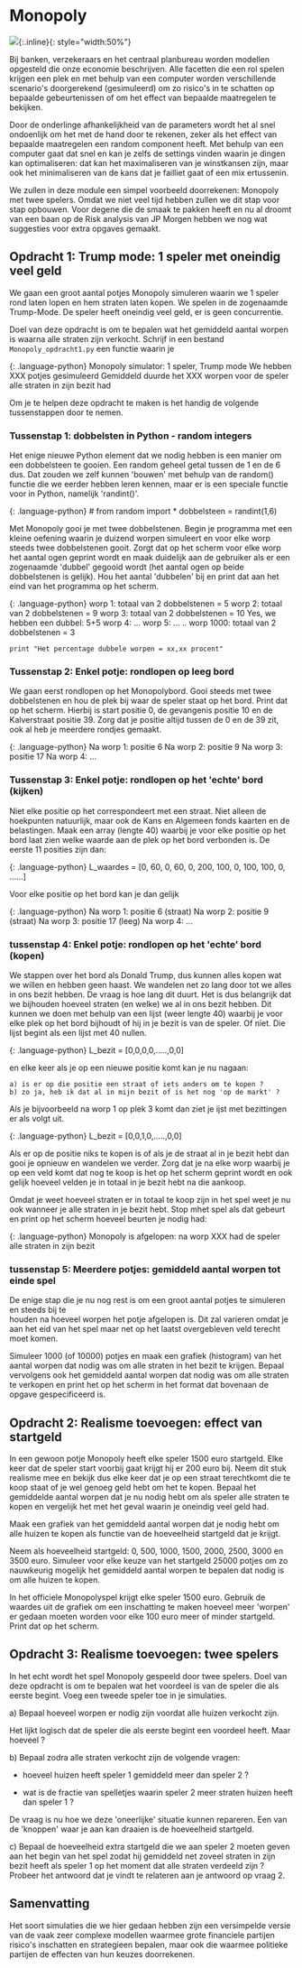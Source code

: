 # Monopoly #

![](MonopolyBordInternationaal.jpg){:.inline}{: style="width:50%"}

Bij banken, verzekeraars en het centraal planbureau worden modellen opgesteld die 
onze economie beschrijven. Alle facetten die een rol spelen krijgen een plek en met 
behulp van een computer worden verschillende scenario's doorgerekend (gesimuleerd) 
om zo risico's in te schatten op bepaalde gebeurtenissen of om het effect van bepaalde
maatregelen te bekijken. 

Door de onderlinge afhankelijkheid van de parameters wordt het al snel ondoenlijk 
om het met de hand door te rekenen, zeker als het effect van bepaalde maatregelen een 
random component heeft. Met behulp van een computer gaat dat snel en kan je zelfs de 
settings vinden waarin je dingen kan optimaliseren: dat kan het maximaliseren van je 
winstkansen zijn, maar ook het minimaliseren van de kans dat je failliet gaat of een 
mix ertussenin.

We zullen in deze module een simpel voorbeeld doorrekenen: Monopoly met twee spelers.
Omdat we niet veel tijd hebben zullen we dit stap voor stap opbouwen. Voor degene die 
de smaak te pakken heeft en nu al droomt van een baan op de Risk analysis van JP Morgen 
hebben we nog wat suggesties voor extra opgaves gemaakt.

## Opdracht 1: Trump mode: 1 speler met oneindig veel geld

We gaan een groot aantal potjes Monopoly simuleren waarin we 1 speler rond laten lopen en hem 
straten laten kopen. We spelen in de zogenaamde Trump-Mode. De speler heeft oneindig veel geld, 
er is geen concurrentie.
		
Doel van deze opdracht is om te bepalen wat het gemiddeld aantal worpen is waarna alle straten 
zijn verkocht. Schrijf in een bestand `Monopoly_opdracht1.py` een functie waarin je  

{: .language-python}
	Monopoly simulator: 1 speler, Trump mode 
    We hebben XXX potjes gesimuleerd
    Gemiddeld duurde het XXX worpen voor de speler alle straten in zijn bezit had
	
Om je te helpen deze opdracht te maken is het handig de volgende tussenstappen door te nemen.

### Tussenstap 1: dobbelsten in Python - random integers

Het enige nieuwe Python element dat we nodig hebben is een manier om een dobbelsteen te 
gooien. Een random geheel getal tussen de 1 en de 6 dus. Dat zouden we zelf kunnen 
'bouwen' met behulp van de random() functie die we eerder hebben leren kennen, maar er 
is een speciale functie voor in Python, namelijk 'randint()'.

{: .language-python}
	# from random import *
	dobbelsteen = randint(1,6) 
	
Met Monopoly gooi je met twee dobbelstenen. Begin je programma met een kleine oefening waarin
je duizend worpen simuleert en voor elke worp steeds twee dobbelstenen gooit. Zorgt dat 
op het scherm voor elke worp het aantal ogen geprint wordt en maak duidelijk aan de gebruiker 
als er een zogenaamde 'dubbel' gegooid wordt (het aantal ogen op beide dobbelstenen is gelijk).
Hou het aantal 'dubbelen' bij en print dat aan het eind van het programma op het scherm.


{: .language-python}
	worp 1: totaal van 2 dobbelstenen =  5
	worp 2: totaal van 2 dobbelstenen =  9
	worp 3: totaal van 2 dobbelstenen = 10
	        Yes, we hebben een dubbel: 5+5
	worp 4: ...
	worp 5: ...
	..
	worp 1000: totaal van 2 dobbelstenen = 3

    print "Het percentage dubbele worpen = xx,xx procent"	

### Tussenstap 2: Enkel potje: rondlopen op leeg bord

We gaan eerst rondlopen op het Monopolybord. Gooi steeds met twee dobbelstenen en hou de plek bij 
waar de speler staat op het bord. Print dat op het scherm. Hierbij is start positie 0, de gevangenis 
positie 10 en de Kalverstraat positie 39. Zorg dat je positie altijd tussen de 0 en de 39 zit, ook 
al heb je meerdere rondjes gemaakt.

{: .language-python}
	Na worp 1: positie 6
	Na worp 2: positie 9
	Na worp 3: positie 17
    Na worp 4: ...

### Tussenstap 3: Enkel potje: rondlopen op het 'echte' bord (kijken)

Niet elke positie op het correspondeert met een straat. Niet alleen de hoekpunten natuurlijk, maar ook 
de Kans en Algemeen fonds kaarten en de belastingen. Maak een array (lengte 40) waarbij je voor elke 
positie op het bord laat zien welke waarde aan de plek op het bord verbonden is. De eerste 11 posities 
zijn dan:

{: .language-python}
   L_waardes = [0, 60, 0, 60, 0, 200, 100, 0, 100, 100, 0, ......]

Voor elke positie op het bord kan je dan gelijk

{: .language-python}
	Na worp 1: positie  6 (straat)
	Na worp 2: positie  9 (straat)
	Na worp 3: positie 17 (leeg)
	Na worp 4: ...
	
### tussenstap 4: Enkel potje: rondlopen op het 'echte' bord (kopen)

We stappen over het bord als Donald Trump, dus kunnen alles kopen wat we willen en hebben geen haast. 
We wandelen net zo lang door tot we alles in ons bezit hebben. De vraag is hoe lang dit duurt. Het is dus 
belangrijk dat we bijhouden hoeveel straten (en welke) we al in ons bezit hebben. Dit kunnen we doen met 
behulp van een lijst (weer lengte 40) waarbij je voor elke plek op het bord bijhoudt of hij in je bezit 
is van de speler. Of niet. Die lijst begint als een lijst met 40 nullen. 

{: .language-python}
    L_bezit = [0,0,0,0,.....,0,0]

en elke keer als je op een nieuwe positie komt kan je nu nagaan:

    a) is er op die positie een straat of iets anders om te kopen ?
    b) zo ja, heb ik dat al in mijn bezit of is het nog 'op de markt' ?
   
Als je bijvoorbeeld na worp 1 op plek 3 komt dan ziet je ijst met bezittingen er als volgt uit.

{: .language-python}
    L_bezit = [0,0,1,0,.....,0,0]

Als er op de positie niks te kopen is of als je de straat al in je bezit hebt dan gooi je opnieuw en 
wandelen we verder. Zorg dat je na elke worp waarbij je op een veld komt dat nog te koop is het op 
het scherm geprint wordt en ook gelijk hoeveel velden je in totaal in je bezit hebt na die aankoop.

Omdat je weet hoeveel straten er in totaal te koop zijn in het spel weet je nu ook wanneer je alle 
straten in je bezit hebt. Stop mhet spel als dat gebeurt en print op het scherm hoeveel beurten je 
nodig had:

{: .language-python}
    Monopoly is afgelopen: na worp XXX had de speler alle straten in zijn bezit

### tussenstap 5: Meerdere potjes: gemiddeld aantal worpen tot einde spel

De enige stap die je nu nog rest is om een groot aantal potjes te simuleren en steeds bij te  
houden na hoeveel worpen het potje afgelopen is. Dit zal varieren omdat je aan het eid van het 
spel maar net op het laatst overgebleven veld terecht moet komen.

Simuleer 1000 (of 10000) potjes en maak een grafiek (histogram) van het aantal worpen dat nodig 
was om alle straten in het bezit te krijgen. Bepaal vervolgens ook het gemiddeld aantal worpen 
dat nodig was om alle straten te verkopen en print het op het scherm in het format dat bovenaan 
de opgave gespecificeerd is.


## Opdracht 2: Realisme toevoegen: effect van startgeld

In een gewoon potje Monopoly heeft elke speler 1500 euro startgeld. Elke keer dat de speler start 
voorbij gaat krijgt hij er 200 euro bij. Neem dit stuk realisme mee en bekijk dus elke keer dat je 
op een straat terechtkomt die te koop staat of je wel genoeg geld hebt om het te kopen. Bepaal het 
gemiddelde aantal worpen dat je nu nodig hebt om als speler alle straten te kopen en vergelijk het 
met het geval waarin je oneindig veel geld had. 

Maak een grafiek van het gemiddeld aantal worpen dat je nodig hebt om alle huizen te kopen als 
functie van de hoeveelheid startgeld dat je krijgt. 

Neem als hoeveelheid startgeld: 0, 500, 1000, 1500, 2000, 2500, 3000 en 3500 euro. Simuleer voor 
elke keuze van het startgeld 25000 potjes om zo nauwkeurig mogelijk het gemiddeld aantal worpen 
te bepalen dat nodig is om alle huizen te kopen. 

In het officiele Monopolyspel krijgt elke speler 1500 euro. Gebruik de waardes uit de grafiek om 
een inschatting te maken hoeveel meer 'worpen' er gedaan moeten worden voor elke 100 euro meer of 
minder startgeld. Print dat op het scherm. 


## Opdracht 3: Realisme toevoegen: twee spelers

In het echt wordt het spel Monopoly gespeeld door twee spelers. Doel van deze opdracht is om te 
bepalen wat het voordeel is van de speler die als eerste begint. Voeg een tweede speler toe in 
je simulaties. 

a) Bepaal hoeveel worpen er nodig zijn voordat alle huizen verkocht zijn.

Het lijkt logisch dat de speler die als eerste begint een voordeel heeft. Maar hoeveel ? 

b) Bepaal zodra alle straten verkocht zijn de volgende vragen:

- hoeveel huizen heeft speler 1 gemiddeld meer dan speler 2 ?

- wat is de fractie van spelletjes waarin speler 2 meer straten huizen heeft dan speler 1 ? 

De vraag is nu hoe we deze 'oneerlijke' situatie kunnen repareren. Een van de 'knoppen' waar je 
aan kan draaien is de hoeveelheid startgeld. 

c) Bepaal de hoeveelheid extra startgeld die we aan speler 2 moeten geven aan het begin van het 
spel zodat hij gemiddeld net zoveel straten in zijn bezit heeft als speler 1 op het moment dat 
alle straten verdeeld zijn ? Probeer het antwoord dat je vindt te relateren aan je antwoord op 
vraag 2.

## Samenvatting

Het soort simulaties die we hier gedaan hebben zijn een versimpelde versie van de vaak zeer complexe 
modellen waarmee grote financiele partijen risico's inschatten en strategieen bepalen, maar ook die 
waarmee politieke partijen de effecten van hun keuzes doorrekenen.










	
	
	
